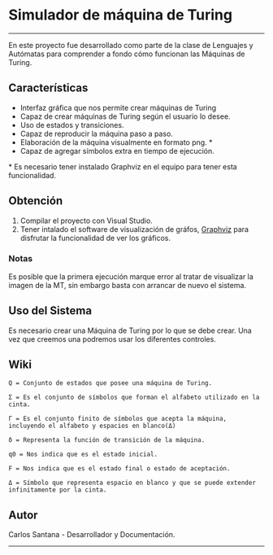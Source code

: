 # Simulador de máquina de Turing
---
En este proyecto fue desarrollado como parte de la clase de Lenguajes y Autómatas para comprender a fondo cómo funcionan las Máquinas de Turing.
## Características
 - Interfaz gráfica que nos permite crear máquinas de Turing
 - Capaz de crear máquinas de Turing según el usuario lo desee.
 - Uso de estados y transiciones.
 - Capaz de reproducir la máquina paso a paso.
 - Elaboración de la máquina visualmente en formato png. *
 - Capaz de agregar símbolos extra en tiempo de ejecución.


 <span>* Es necesario tener instalado Graphviz en el equipo para tener esta funcionalidad.

 ## Obtención
 1. Compilar el proyecto con Visual Studio.
 2. Tener intalado el software de visualización de gráfos, [Graphviz](https://graphviz.org/) para disfrutar la funcionalidad de ver los gráficos.
 
 ### Notas
 Es posible que la primera ejecución marque error al tratar de visualizar la imagen de la MT, sin embargo basta con arrancar de nuevo el sistema.

## Uso del Sistema
Es necesario crear una Máquina de Turing por lo que se debe crear.
Una vez que creemos una podremos usar los diferentes controles.

## Wiki
    Q = Conjunto de estados que posee una máquina de Turing.

    Σ = Es el conjunto de símbolos que forman el alfabeto utilizado en la cinta.

    Γ = Es el conjunto finito de símbolos que acepta la máquina, incluyendo el alfabeto y espacios en blanco(Δ)

    δ = Representa la función de transición de la máquina.

    q0 = Nos indica que es el estado inicial.

    F = Nos indica que es el estado final o estado de aceptación.

    Δ = Símbolo que representa espacio en blanco y que se puede extender infinitamente por la cinta.

## Autor
Carlos Santana - Desarrollador y Documentación.

----